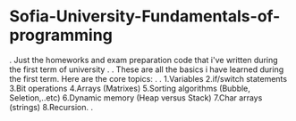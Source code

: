 # Sofia-University-Fundamentals-of-programming
.
Just the homeworks and exam preparation code that i've written during the first term of university
.
.
These are all the basics i have learned during the first term. Here are the core topics:
.
.
1.Variables
2.if/switch statements
3.Bit operations 
4.Arrays (Matrixes)
5.Sorting algorithms (Bubble, Seletion,..etc)
6.Dynamic memory (Heap versus Stack)
7.Char arrays (strings)
8.Recursion.
.

